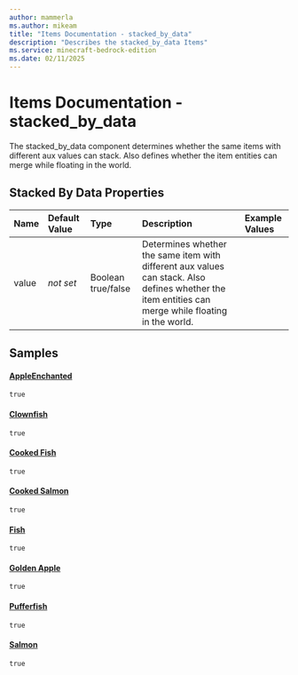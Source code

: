 ```yaml
---
author: mammerla
ms.author: mikeam
title: "Items Documentation - stacked_by_data"
description: "Describes the stacked_by_data Items"
ms.service: minecraft-bedrock-edition
ms.date: 02/11/2025 
---
```


# Items Documentation - stacked_by_data

The stacked_by_data component determines whether the same items with different aux values can stack. Also defines whether the item entities can merge while floating in the world.


## Stacked By Data Properties

|Name       |Default Value |Type |Description |Example Values |
|:----------|:-------------|:----|:-----------|:------------- |
| value | *not set* | Boolean true/false | Determines whether the same item with different aux values can stack. Also defines whether the item entities can merge while floating in the world. |  | 

## Samples

#### [AppleEnchanted](https://github.com/Mojang/bedrock-samples/tree/preview/behavior_pack/items/appleEnchanted.json)


`true`

#### [Clownfish](https://github.com/Mojang/bedrock-samples/tree/preview/behavior_pack/items/clownfish.json)


`true`

#### [Cooked Fish](https://github.com/Mojang/bedrock-samples/tree/preview/behavior_pack/items/cooked_fish.json)


`true`

#### [Cooked Salmon](https://github.com/Mojang/bedrock-samples/tree/preview/behavior_pack/items/cooked_salmon.json)


`true`

#### [Fish](https://github.com/Mojang/bedrock-samples/tree/preview/behavior_pack/items/fish.json)


`true`

#### [Golden Apple](https://github.com/Mojang/bedrock-samples/tree/preview/behavior_pack/items/golden_apple.json)


`true`

#### [Pufferfish](https://github.com/Mojang/bedrock-samples/tree/preview/behavior_pack/items/pufferfish.json)


`true`

#### [Salmon](https://github.com/Mojang/bedrock-samples/tree/preview/behavior_pack/items/salmon.json)


`true`
